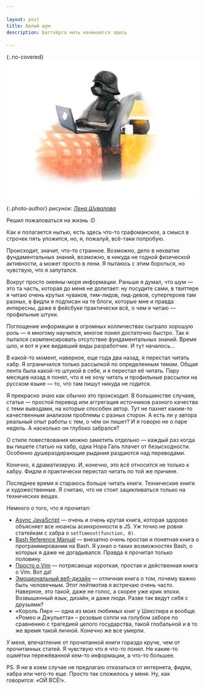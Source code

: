 ```yaml
---

layout: post
title: Белый шум
description: Баттхёрта нить начинается здесь

---
```


<style>
  .no-covered img {
    background: none;
    box-shadow: none;
  }
</style>

{:.no-covered}
![Никакого баттхёрта](/assets/articles-assets/lena/darth.png)

{:.photo-author}
_рисунок: [Лена Шувалова](http://vk.com/lenabg)_

Решил пожаловаться на жизнь :D

Как и полагается нытью, есть здесь что-то графоманское, а смысл в строчек
пять уложится, но, я, пожалуй, всё-таки попробую.

Происходит, значит, что-то странное. Возможно, дело в нехватке фундаментальных знаний, возможно,
в никуда не годной физической активности, а может просто в лени. Я пытаюсь с этим бороться,
но чувствую, что я запутался.

Вокруг просто океяны-моря информации. Раньше я думал, что шум — это та часть, которая
до меня не долетает: ну посудите сами, в твиттере я читаю очень крутых чуваков,
тим-лидов, лид-девов, супергероев там разных, в фидли я подписан на те блоги, которые мне
и правда интересны, даже в фейсбуке практически всё, о чем я читаю — профильные штуки.

Поглощение информации в огромных колличествах сыграло хорошую роль — я многому научился,
многое понял достаточно быстро. Так я пытался скомпенсировать отсутствие фундаментальных знаний.
Время шло, и вот я уже видавший виды разработчик. И тут началось…

В какой-то момент, наверное, еще года два назад, я перестал читать хабр. Я ограничился
только рассылкой по определенным темам. Общая лента была какой-то штукой в себе, и
я перестал её читать. Пару месяцев назад я понял, что я не хочу читать и профильные рассылки
на русском языке — то, что там пишут никуда не годится.

Я прекрасно знаю как обычно это происходит. В большинстве случаев, статьи — простой перевод или аггрегация
источников разного качества с теми выводами, на которые способен автор. Тут не пахнет каким-то
качественным анализом проблемы с разных сторон. А есть ли у автора реальный опыт работы с тем, о чём
он пишет? И я говорю не о паре недель. А насколько он глубоко забрался?

О стиле повествования можно заметить отдельно — каждый раз когда вы пишете статью на хабр,
одна Нора Галь плачет от безысходности. Особенно душераздирающие рыдания
раздаются над переводами.

Конечно, я драматизирую. И, конечно, это всё относится не только к хабру. Фидли я практически
перестал читать по той же причине.

Последнее время я стараюсь больше читать книги. Технические книги и художественные.
Я считаю, что не стоит зацикливаться только на технических вещах.

Немного о того, что я прочитал:

- [Async JavaScript][1] — очень и очень крутая книга, которая здорово объясняет все нюансы асинхронности
  в JS. Уж точно не ровня статейкам с хабра о `setTimeout(function, 0)`.
- [Bash Reference Manual][2] — внезапно очень простая и понятная книга о программировании на Bash.
  Я узнал о таких возможностях Bash, о которых я даже не догадывался. Правда я прочитал только половину.
- [Просто о Vim][3] — потрясающе короткая, простая и действенная книга о Vim. Вот да!
- [Эмоциональный веб-дизайн][4] — отличная книга о том, почему важно быть человечным. Этот лейтмотив
  я встречаю очень часто. Наверное, это такой, даже не голос, а скорее уже крик эпохи. Возвышенный язык,
  дизайн, и даже люди. Разве так ведут себя с друзьями?
- «Король Лир» — одна из моих любимых книг у Шекспира и вообще. «Ромео и Джульетта» – розовые сопли на голубом заборе
  по сравнению с трагедией целого государства, такой глобальной и в то же время такой личной. Конечно же
  все умерли.

У меня, впечатление от прочитанной книги гораздо круче, чем от прочитанных статей. Я чувствую что я что-то понял.
Не какие-то ошмётки пережёванной кем-то информации, а что-то большее.

PS. Я ни в коем случае не предлагаю отказаться от интернета, фидли, хабра или чего-то еще.
Просто так сложилось у меня. Ну, как говорится: «ОЙ ВСЁ!».

[1]: http://www.amazon.com/Async-JavaScript-Responsive-Pragmatic-Express/dp/1937785270
[2]: https://www.gnu.org/software/bash/manual/bashref.html
[3]: http://shuvalov.info/2014/09/17/a-byte-of-vim/
[4]: http://shuvalov.info/2014/08/30/emotional-design/
